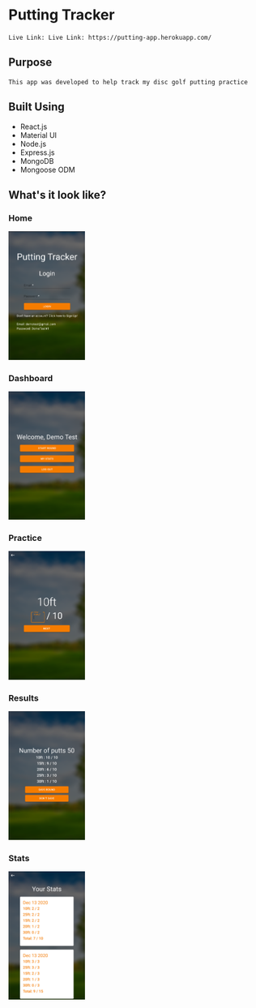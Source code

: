 # Putting Tracker

    Live Link: Live Link: https://putting-app.herokuapp.com/

## Purpose

    This app was developed to help track my disc golf putting practice


## Built Using

- React.js
- Material UI
- Node.js
- Express.js
- MongoDB
- Mongoose ODM

## What's it look like?

### Home
<img src="./client/src/screenshots/home.png" width="30%">

### Dashboard
<img src="./client/src/screenshots/dashboard.png" width="30%">

### Practice
<img src="./client/src/screenshots/practice.png" width="30%">

### Results
<img src="./client/src/screenshots/results.png" width="30%">

### Stats
<img src="./client/src/screenshots/stats.png" width="30%">


